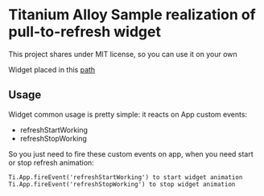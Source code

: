 Titanium Alloy Sample realization of pull-to-refresh widget
===========================================================

This project shares under MIT license, so you can use it on your own

Widget placed in this [path](https://github.com/powerbot15/alloy-pull-to-refresh/tree/master/app/widgets/pullToRefreshAnimation)

Usage
-----

Widget common usage is pretty simple: it reacts on App custom events:

+	refreshStartWorking
+	refreshStopWorking

So you just need to fire these custom events on app, when you need start or stop refresh animation:

	Ti.App.fireEvent('refreshStartWorking') to start widget animation
	Ti.App.fireEvent('refreshStopWorking') to stop widget animation
	
	
